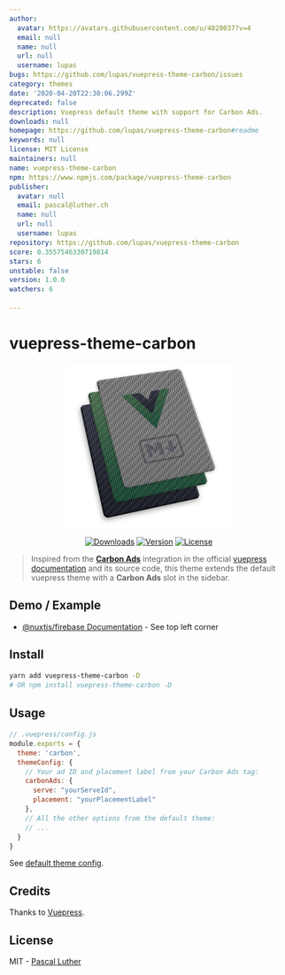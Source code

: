 ```yaml
---
author:
  avatar: https://avatars.githubusercontent.com/u/4020037?v=4
  email: null
  name: null
  url: null
  username: lupas
bugs: https://github.com/lupas/vuepress-theme-carbon/issues
category: themes
date: '2020-04-20T22:30:06.299Z'
deprecated: false
description: Vuepress default theme with support for Carbon Ads.
downloads: null
homepage: https://github.com/lupas/vuepress-theme-carbon#readme
keywords: null
license: MIT License
maintainers: null
name: vuepress-theme-carbon
npm: https://www.npmjs.com/package/vuepress-theme-carbon
publisher:
  avatar: null
  email: pascal@luther.ch
  name: null
  url: null
  username: lupas
repository: https://github.com/lupas/vuepress-theme-carbon
score: 0.3557546330719814
stars: 6
unstable: false
version: 1.0.0
watchers: 6

---
```


# vuepress-theme-carbon

<p align="center"><img align="center" height="300px" src="https://github.com/lupas/vuepress-theme-carbon/blob/master/misc/hero_vuepress-theme-carbon.png?raw=true"/></p>

<p align="center">
  <a href="https://www.npmjs.com/package/vuepress-theme-carbon"><img src="https://badgen.net/npm/dm/vuepress-theme-carbon" alt="Downloads"></a>
  <a href="https://www.npmjs.com/package/vuepress-theme-carbon"><img src="https://badgen.net/npm/v/vuepress-theme-carbon" alt="Version"></a>
  <a href="https://www.npmjs.com/package/vuepress-theme-carbon"><img src="https://badgen.net/npm/license/vuepress-theme-carbon" alt="License"></a>
 </p>
</p>

> Inspired from the [__Carbon Ads__](https://www.carbonads.net/) integration in the official [vuepress documentation](https://vuepress.vuejs.org/guide/) and its source code, this theme extends the default vuepress theme with a __Carbon Ads__ slot in the sidebar.

## Demo / Example

* [@nuxtjs/firebase Documentation](https://firebase.nuxtjs.org/guide/getting-started/) - See top left corner

## Install

```bash
yarn add vuepress-theme-carbon -D
# OR npm install vuepress-theme-carbon -D
```

## Usage

```js
// .vuepress/config.js
module.exports = {
  theme: 'carbon',
  themeConfig: {
    // Your ad ID and placement label from your Carbon Ads tag:
    carbonAds: {
      serve: "yourServeId",
      placement: "yourPlacementLabel"
    },
    // All the other options from the default theme:
    // ...
  }
}
```

See [default theme config](https://vuepress.vuejs.org/theme/default-theme-config.html).

## Credits

Thanks to [Vuepress](https://github.com/vuejs/vuepress).

## License

MIT - [Pascal Luther](https://github.com/lupas)
